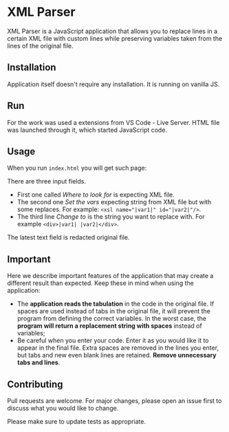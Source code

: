 # XML Parser

XML Parser is a JavaScript application that allows you to replace lines in a certain XML file with custom lines while preserving variables taken from the lines of the original file.

## Installation

Application itself doesn't require any installation. It is running on vanilla JS.

## Run
For the work was used a extensions from VS Code - Live Server. HTML file was launched through it, which started JavaScript code.

## Usage
When you run `index.html` you will get such page:

There are three input fields. 
* First one called *Where to look for* is expecting XML file. 
* The second one *Set the vars* expecting string from XML file but with some replaces. For example: `<xsl name="|var1|" id="|var2|"/>`. 
* The third line *Change to* is the string you want to replace with. For example `<div>|var1| |var2|</div>`.

The latest text field is redacted original file.

## Important
Here we describe important features of the application that may create a different result than expected. Keep these in mind when using the application:
* The **application reads the tabulation** in the code in the original file. If spaces are used instead of tabs in the original file, it will prevent the program from defining the correct variables. In the worst case, the **program will return a replacement string with spaces** instead of variables;
* Be careful when you enter your code. Enter it as you would like it to appear in the final file. Extra spaces are removed in the lines you enter, but tabs and new even blank lines are retained. **Remove unnecessary tabs and lines**.

## Contributing

Pull requests are welcome. For major changes, please open an issue first
to discuss what you would like to change.

Please make sure to update tests as appropriate.